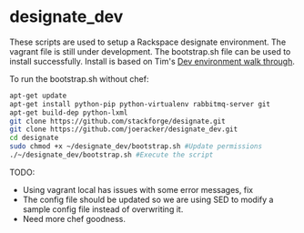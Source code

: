 designate_dev
=============

These scripts are used to setup a Rackspace designate environment. The vagrant file is still under development. The bootstrap.sh file can be used to install successfully. Install is based on Tim's [Dev environment walk through](http://designate.readthedocs.org/en/latest/gettingstarted.html#development-environment).

To run the bootstrap.sh without chef:
``` bash
apt-get update
apt-get install python-pip python-virtualenv rabbitmq-server git
apt-get build-dep python-lxml
git clone https://github.com/stackforge/designate.git
git clone https://github.com/joeracker/designate_dev.git
cd designate
sudo chmod +x ~/designate_dev/bootstrap.sh #Update permissions
./~/designate_dev/bootstrap.sh #Execute the script
```

TODO:
* Using vagrant local has issues with some error messages, fix
* The config file should be updated so we are using SED to modify a sample config file instead of overwriting it.
* Need more chef goodness.
